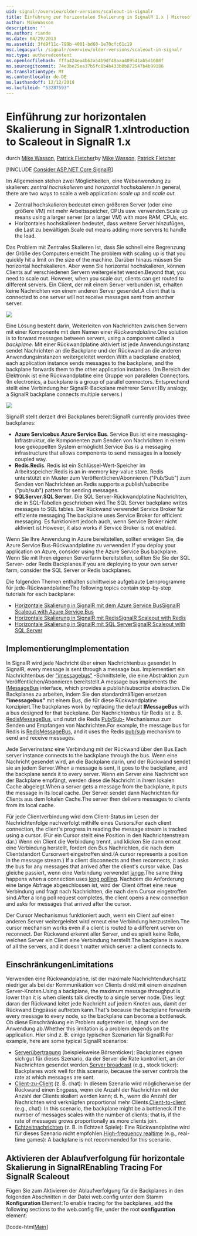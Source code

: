 ```yaml
---
uid: signalr/overview/older-versions/scaleout-in-signalr
title: Einführung zur horizontalen Skalierung in SignalR 1.x | Microsoft-Dokumentation
author: MikeWasson
description: ''
ms.author: riande
ms.date: 04/29/2013
ms.assetid: 3fd9f11c-799b-4001-bd60-1e70cfc61c19
msc.legacyurl: /signalr/overview/older-versions/scaleout-in-signalr
msc.type: authoredcontent
ms.openlocfilehash: fffa424ea4b62a54b9df48aaa409541ab5d1608f
ms.sourcegitcommit: 74e3be25ea37b5fc8b4b433b0b872547b4b99186
ms.translationtype: MT
ms.contentlocale: de-DE
ms.lasthandoff: 12/12/2018
ms.locfileid: "53287593"
---
```

<a name="introduction-to-scaleout-in-signalr-1x"></a><span data-ttu-id="20f9a-102">Einführung zur horizontalen Skalierung in SignalR 1.x</span><span class="sxs-lookup"><span data-stu-id="20f9a-102">Introduction to Scaleout in SignalR 1.x</span></span>
====================
<span data-ttu-id="20f9a-103">durch [Mike Wasson](https://github.com/MikeWasson), [Patrick Fletcher](https://github.com/pfletcher)</span><span class="sxs-lookup"><span data-stu-id="20f9a-103">by [Mike Wasson](https://github.com/MikeWasson), [Patrick Fletcher](https://github.com/pfletcher)</span></span>

[!INCLUDE [Consider ASP.NET Core SignalR](~/includes/signalr/signalr-version-disambiguation.md)]

<span data-ttu-id="20f9a-104">Im Allgemeinen stehen zwei Möglichkeiten, eine Webanwendung zu skalieren: *zentral hochskalieren* und *horizontal hochskalieren*.</span><span class="sxs-lookup"><span data-stu-id="20f9a-104">In general, there are two ways to scale a web application: *scale up* and *scale out*.</span></span>

- <span data-ttu-id="20f9a-105">Zentral hochskalieren bedeutet einen größeren Server (oder eine größere VM) mit mehr Arbeitsspeicher, CPUs usw. verwenden.</span><span class="sxs-lookup"><span data-stu-id="20f9a-105">Scale up means using a larger server (or a larger VM) with more RAM, CPUs, etc.</span></span>
- <span data-ttu-id="20f9a-106">Horizontales hochskalieren bedeutet, dass weitere Server hinzufügen, die Last zu bewältigen.</span><span class="sxs-lookup"><span data-stu-id="20f9a-106">Scale out means adding more servers to handle the load.</span></span>

<span data-ttu-id="20f9a-107">Das Problem mit Zentrales Skalieren ist, dass Sie schnell eine Begrenzung der Größe des Computers erreicht.</span><span class="sxs-lookup"><span data-stu-id="20f9a-107">The problem with scaling up is that you quickly hit a limit on the size of the machine.</span></span> <span data-ttu-id="20f9a-108">Darüber hinaus müssen Sie horizontal hochskalieren. Aber wenn Sie horizontal hochskalieren, können Clients auf verschiedenen Servern weitergeleitet werden.</span><span class="sxs-lookup"><span data-stu-id="20f9a-108">Beyond that, you need to scale out. However, when you scale out, clients can get routed to different servers.</span></span> <span data-ttu-id="20f9a-109">Ein Client, der mit einem Server verbunden ist, erhalten keine Nachrichten von einem anderen Server gesendet.</span><span class="sxs-lookup"><span data-stu-id="20f9a-109">A client that is connected to one server will not receive messages sent from another server.</span></span>

![](scaleout-in-signalr/_static/image1.png)

<span data-ttu-id="20f9a-110">Eine Lösung besteht darin, Weiterleiten von Nachrichten zwischen Servern mit einer Komponente mit dem Namen einer *Rückwandplatine*.</span><span class="sxs-lookup"><span data-stu-id="20f9a-110">One solution is to forward messages between servers, using a component called a *backplane*.</span></span> <span data-ttu-id="20f9a-111">Mit einer Rückwandplatine aktiviert ist jede Anwendungsinstanz sendet Nachrichten an die Backplane und der Rückwand an die anderen Anwendungsinstanzen weitergeleitet werden.</span><span class="sxs-lookup"><span data-stu-id="20f9a-111">With a backplane enabled, each application instance sends messages to the backplane, and the backplane forwards them to the other application instances.</span></span> <span data-ttu-id="20f9a-112">(Im Bereich der Elektronik ist eine Rückwandplatine eine Gruppe von parallelen Connectors.</span><span class="sxs-lookup"><span data-stu-id="20f9a-112">(In electronics, a backplane is a group of parallel connectors.</span></span> <span data-ttu-id="20f9a-113">Entsprechend stellt eine Verbindung her SignalR-Backplane mehrerer Server.)</span><span class="sxs-lookup"><span data-stu-id="20f9a-113">By analogy, a SignalR backplane connects multiple servers.)</span></span>

![](scaleout-in-signalr/_static/image2.png)

<span data-ttu-id="20f9a-114">SignalR stellt derzeit drei Backplanes bereit:</span><span class="sxs-lookup"><span data-stu-id="20f9a-114">SignalR currently provides three backplanes:</span></span>

- <span data-ttu-id="20f9a-115">**Azure Servicebus**.</span><span class="sxs-lookup"><span data-stu-id="20f9a-115">**Azure Service Bus**.</span></span> <span data-ttu-id="20f9a-116">Service Bus ist eine messaging-Infrastruktur, die Komponenten zum Senden von Nachrichten in einem lose gekoppelten System ermöglicht.</span><span class="sxs-lookup"><span data-stu-id="20f9a-116">Service Bus is a messaging infrastructure that allows components to send messages in a loosely coupled way.</span></span>
- <span data-ttu-id="20f9a-117">**Redis**.</span><span class="sxs-lookup"><span data-stu-id="20f9a-117">**Redis**.</span></span> <span data-ttu-id="20f9a-118">Redis ist ein Schlüssel-Wert-Speicher im Arbeitsspeicher.</span><span class="sxs-lookup"><span data-stu-id="20f9a-118">Redis is an in-memory key-value store.</span></span> <span data-ttu-id="20f9a-119">Redis unterstützt ein Muster zum Veröffentlichen/Abonnieren ("Pub/Sub") zum Senden von Nachrichten an.</span><span class="sxs-lookup"><span data-stu-id="20f9a-119">Redis supports a publish/subscribe ("pub/sub") pattern for sending messages.</span></span>
- <span data-ttu-id="20f9a-120">**SQLServer**.</span><span class="sxs-lookup"><span data-stu-id="20f9a-120">**SQL Server**.</span></span> <span data-ttu-id="20f9a-121">Die SQL Server-Rückwandplatine Nachrichten, die in SQL-Tabellen geschrieben wird.</span><span class="sxs-lookup"><span data-stu-id="20f9a-121">The SQL Server backplane writes messages to SQL tables.</span></span> <span data-ttu-id="20f9a-122">Der Rückwand verwendet Service Broker für effiziente messaging.</span><span class="sxs-lookup"><span data-stu-id="20f9a-122">The backplane uses Service Broker for efficient messaging.</span></span> <span data-ttu-id="20f9a-123">Es funktioniert jedoch auch, wenn Service Broker nicht aktiviert ist.</span><span class="sxs-lookup"><span data-stu-id="20f9a-123">However, it also works if Service Broker is not enabled.</span></span>

<span data-ttu-id="20f9a-124">Wenn Sie Ihre Anwendung in Azure bereitstellen, sollten erwägen Sie, die Azure Service Bus-Rückwandplatine zu verwenden.</span><span class="sxs-lookup"><span data-stu-id="20f9a-124">If you deploy your application on Azure, consider using the Azure Service Bus backplane.</span></span> <span data-ttu-id="20f9a-125">Wenn Sie mit Ihren eigenen Serverfarm bereitstellen, sollten Sie Sie der SQL Server- oder Redis Backplanes.</span><span class="sxs-lookup"><span data-stu-id="20f9a-125">If you are deploying to your own server farm, consider the SQL Server or Redis backplanes.</span></span>

<span data-ttu-id="20f9a-126">Die folgenden Themen enthalten schrittweise aufgebaute Lernprogramme für jede-Rückwandplatine:</span><span class="sxs-lookup"><span data-stu-id="20f9a-126">The following topics contain step-by-step tutorials for each backplane:</span></span>

- [<span data-ttu-id="20f9a-127">Horizontale Skalierung in SignalR mit dem Azure Service Bus</span><span class="sxs-lookup"><span data-stu-id="20f9a-127">SignalR Scaleout with Azure Service Bus</span></span>](scaleout-with-windows-azure-service-bus.md)
- [<span data-ttu-id="20f9a-128">Horizontale Skalierung in SignalR mit Redis</span><span class="sxs-lookup"><span data-stu-id="20f9a-128">SignalR Scaleout with Redis</span></span>](scaleout-with-redis.md)
- [<span data-ttu-id="20f9a-129">Horizontale Skalierung in SignalR mit SQL Server</span><span class="sxs-lookup"><span data-stu-id="20f9a-129">SignalR Scaleout with SQL Server</span></span>](scaleout-with-sql-server.md)

## <a name="implementation"></a><span data-ttu-id="20f9a-130">Implementierung</span><span class="sxs-lookup"><span data-stu-id="20f9a-130">Implementation</span></span>

<span data-ttu-id="20f9a-131">In SignalR wird jede Nachricht über einen Nachrichtenbus gesendet.</span><span class="sxs-lookup"><span data-stu-id="20f9a-131">In SignalR, every message is sent through a message bus.</span></span> <span data-ttu-id="20f9a-132">Implementiert ein Nachrichtenbus der ["imessagebus"](https://msdn.microsoft.com/library/microsoft.aspnet.signalr.messaging.imessagebus(v=vs.100).aspx) -Schnittstelle, die eine Abstraktion zum Veröffentlichen/Abonnieren bereitstellt.</span><span class="sxs-lookup"><span data-stu-id="20f9a-132">A message bus implements the [IMessageBus](https://msdn.microsoft.com/library/microsoft.aspnet.signalr.messaging.imessagebus(v=vs.100).aspx) interface, which provides a publish/subscribe abstraction.</span></span> <span data-ttu-id="20f9a-133">Die Backplanes zu arbeiten, indem Sie den standardmäßigen ersetzen **"imessagebus"** mit einem Bus, die für diese Rückwandplatine konzipiert.</span><span class="sxs-lookup"><span data-stu-id="20f9a-133">The backplanes work by replacing the default **IMessageBus** with a bus designed for that backplane.</span></span> <span data-ttu-id="20f9a-134">Der Nachrichtenbus für Redis ist z. B. [RedisMessageBus](https://msdn.microsoft.com/library/microsoft.aspnet.signalr.redis.redismessagebus(v=vs.100).aspx), und nutzt die Redis [Pub/Sub-](http://redis.io/topics/pubsub) Mechanismus zum Senden und Empfangen von Nachrichten.</span><span class="sxs-lookup"><span data-stu-id="20f9a-134">For example, the message bus for Redis is [RedisMessageBus](https://msdn.microsoft.com/library/microsoft.aspnet.signalr.redis.redismessagebus(v=vs.100).aspx), and it uses the Redis [pub/sub](http://redis.io/topics/pubsub) mechanism to send and receive messages.</span></span>

<span data-ttu-id="20f9a-135">Jede Serverinstanz eine Verbindung mit der Rückwand über den Bus.</span><span class="sxs-lookup"><span data-stu-id="20f9a-135">Each server instance connects to the backplane through the bus.</span></span> <span data-ttu-id="20f9a-136">Wenn eine Nachricht gesendet wird, an die Backplane darin, und der Rückwand sendet sie an jedem Server.</span><span class="sxs-lookup"><span data-stu-id="20f9a-136">When a message is sent, it goes to the backplane, and the backplane sends it to every server.</span></span> <span data-ttu-id="20f9a-137">Wenn ein Server eine Nachricht von der Backplane empfängt, werden diese die Nachricht in ihrem lokalen Cache abgelegt.</span><span class="sxs-lookup"><span data-stu-id="20f9a-137">When a server gets a message from the backplane, it puts the message in its local cache.</span></span> <span data-ttu-id="20f9a-138">Der Server sendet dann Nachrichten für Clients aus dem lokalen Cache.</span><span class="sxs-lookup"><span data-stu-id="20f9a-138">The server then delivers messages to clients from its local cache.</span></span>

<span data-ttu-id="20f9a-139">Für jede Clientverbindung wird dem Client-Status im Lesen der Nachrichtenfolge nachverfolgt mithilfe eines Cursors.</span><span class="sxs-lookup"><span data-stu-id="20f9a-139">For each client connection, the client's progress in reading the message stream is tracked using a cursor.</span></span> <span data-ttu-id="20f9a-140">(Für ein Cursor stellt eine Position in den Nachrichtenstream dar.) Wenn ein Client die Verbindung trennt, und klicken Sie dann erneut eine Verbindung herstellt, fordert den Bus Nachrichten, die nach dem Clientstandort Cursorwert eingetroffen sind.</span><span class="sxs-lookup"><span data-stu-id="20f9a-140">(A cursor represents a position in the message stream.) If a client disconnects and then reconnects, it asks the bus for any messages that arrived after the client's cursor value.</span></span> <span data-ttu-id="20f9a-141">Das gleiche passiert, wenn eine Verbindung verwendet [lange](../getting-started/introduction-to-signalr.md#transports).</span><span class="sxs-lookup"><span data-stu-id="20f9a-141">The same thing happens when a connection uses [long polling](../getting-started/introduction-to-signalr.md#transports).</span></span> <span data-ttu-id="20f9a-142">Nachdem die Anforderung eine lange Abfrage abgeschlossen ist, wird der Client öffnet eine neue Verbindung und fragt nach Nachrichten, die nach dem Cursor eingetroffen sind.</span><span class="sxs-lookup"><span data-stu-id="20f9a-142">After a long poll request completes, the client opens a new connection and asks for messages that arrived after the cursor.</span></span>

<span data-ttu-id="20f9a-143">Der Cursor Mechanismus funktioniert auch, wenn ein Client auf einen anderen Server weitergeleitet wird erneut eine Verbindung herzustellen.</span><span class="sxs-lookup"><span data-stu-id="20f9a-143">The cursor mechanism works even if a client is routed to a different server on reconnect.</span></span> <span data-ttu-id="20f9a-144">Der Rückwand erkennt aller Server, und es spielt keine Rolle, welchen Server ein Client eine Verbindung herstellt.</span><span class="sxs-lookup"><span data-stu-id="20f9a-144">The backplane is aware of all the servers, and it doesn't matter which server a client connects to.</span></span>

## <a name="limitations"></a><span data-ttu-id="20f9a-145">Einschränkungen</span><span class="sxs-lookup"><span data-stu-id="20f9a-145">Limitations</span></span>

<span data-ttu-id="20f9a-146">Verwenden eine Rückwandplatine, ist der maximale Nachrichtendurchsatz niedriger als bei der Kommunikation von Clients direkt mit einem einzelnen Server-Knoten.</span><span class="sxs-lookup"><span data-stu-id="20f9a-146">Using a backplane, the maximum message throughput is lower than it is when clients talk directly to a single server node.</span></span> <span data-ttu-id="20f9a-147">Dies liegt daran der Rückwand leitet jede Nachricht auf jedem Knoten aus, damit der Rückwand Engpässe auftreten kann.</span><span class="sxs-lookup"><span data-stu-id="20f9a-147">That's because the backplane forwards every message to every node, so the backplane can become a bottleneck.</span></span> <span data-ttu-id="20f9a-148">Ob diese Einschränkung ein Problem aufgetreten ist, hängt von der Anwendung ab.</span><span class="sxs-lookup"><span data-stu-id="20f9a-148">Whether this limitation is a problem depends on the application.</span></span> <span data-ttu-id="20f9a-149">Hier sind z. B. einige typischen Szenarien für SignalR:</span><span class="sxs-lookup"><span data-stu-id="20f9a-149">For example, here are some typical SignalR scenarios:</span></span>

- <span data-ttu-id="20f9a-150">[Serverübertragung](tutorial-server-broadcast-with-aspnet-signalr.md) (beispielsweise Börsenticker): Backplanes eignen sich gut für dieses Szenario, da der Server die Rate kontrolliert, an der Nachrichten gesendet werden.</span><span class="sxs-lookup"><span data-stu-id="20f9a-150">[Server broadcast](tutorial-server-broadcast-with-aspnet-signalr.md) (e.g., stock ticker): Backplanes work well for this scenario, because the server controls the rate at which messages are sent.</span></span>
- <span data-ttu-id="20f9a-151">[Client-zu-Client](tutorial-getting-started-with-signalr.md) (z. B. chat): In diesem Szenario wird möglicherweise der Rückwand einen Engpass, wenn die Anzahl der Nachrichten mit der Anzahl der Clients skaliert werden kann; d. h., wenn die Anzahl der Nachrichten wird verknüpfen proportional mehr Clients.</span><span class="sxs-lookup"><span data-stu-id="20f9a-151">[Client-to-client](tutorial-getting-started-with-signalr.md) (e.g., chat): In this scenario, the backplane might be a bottleneck if the number of messages scales with the number of clients; that is, if the rate of messages grows proportionally as more clients join.</span></span>
- <span data-ttu-id="20f9a-152">[Echtzeitnachrichten](tutorial-high-frequency-realtime-with-signalr.md) (z. B. in Echtzeit Spiele): Eine Rückwandplatine wird für dieses Szenario nicht empfohlen.</span><span class="sxs-lookup"><span data-stu-id="20f9a-152">[High-frequency realtime](tutorial-high-frequency-realtime-with-signalr.md) (e.g., real-time games): A backplane is not recommended for this scenario.</span></span>

## <a name="enabling-tracing-for-signalr-scaleout"></a><span data-ttu-id="20f9a-153">Aktivieren der Ablaufverfolgung für horizontale Skalierung in SignalR</span><span class="sxs-lookup"><span data-stu-id="20f9a-153">Enabling Tracing For SignalR Scaleout</span></span>

<span data-ttu-id="20f9a-154">Fügen Sie zum Aktivieren der Ablaufverfolgung für die Backplanes in den folgenden Abschnitten in der Datei web.config unter dem Stamm **Konfiguration** Element:</span><span class="sxs-lookup"><span data-stu-id="20f9a-154">To enable tracing for the backplanes, add the following sections to the web.config file, under the root **configuration** element:</span></span>

[!code-html[Main](scaleout-in-signalr/samples/sample1.html)]
